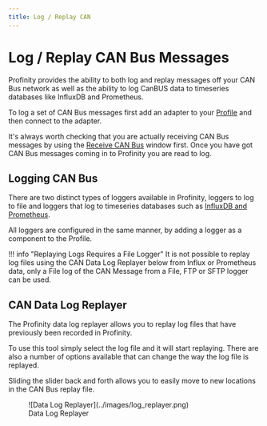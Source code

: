 ```yaml
---
title: Log / Replay CAN
---
```


# Log / Replay CAN Bus Messages

Profinity provides the ability to both log and replay messages off your CAN Bus network as well as the ability to log CanBUS data to timeseries databases like InfluxDB and Prometheus.  

To log a set of CAN Bus messages first add an adapter to your [Profile](../Getting_Started/Profiles.md) and then connect to the adapter.  

It's always worth checking that you are actually receiving CAN Bus messages by using the [Receive CAN Bus](Send_Receive_CAN_Bus_Messages.md#receive-can-packets) window first.  Once you have got CAN Bus messages coming in to Profinity you are read to log.

## Logging CAN Bus

There are two distinct types of loggers available in Profinity, loggers to log to file and loggers that log to timeseries databases such as [InfluxDB and Prometheus](../Components/Loggers/InfluxDB_Prometheus_Integration.md).

All loggers are configured in the same manner, by adding a logger as a component to the Profile.

!!! info "Replaying Logs Requires a File Logger"
    It is not possible to replay log files using the CAN Data Log Replayer below from Influx or Prometheus data, only a File log of the CAN Message from a File, FTP or SFTP logger can be used.

## CAN Data Log Replayer

The Profinity data log replayer allows you to replay log files that have previously been recorded in Profinity.

To use this tool simply select the log file and it will start replaying.  There are also a number of options available that can change the way the log file is replayed.

Sliding the slider back and forth allows you to easily move to new locations in the CAN Bus replay file.

<figure markdown>
![Data Log Replayer](../images/log_replayer.png)
<figcaption>Data Log Replayer</figcaption>
</figure>